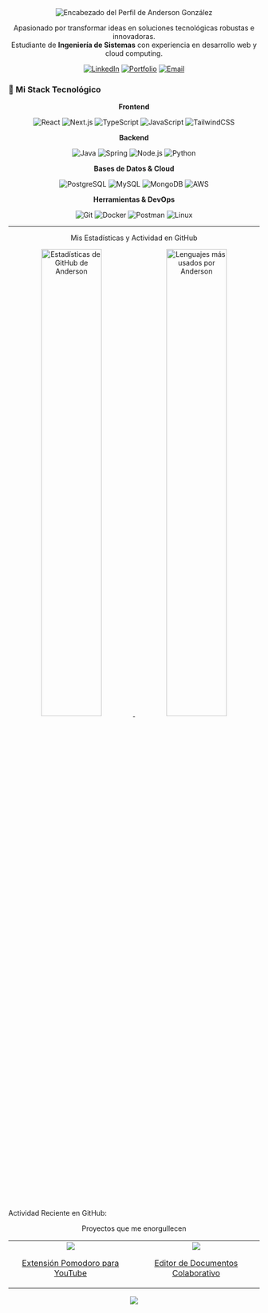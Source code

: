 <div align="center">
<img src="https://capsule-render.vercel.app/api?type=rounded&color=gradient&height=220&text=Anderson%20González&desc=Full-Stack%20Developer%20%7C%20Amante%20de%20la%20tecnología%20y%20el%20código%20abierto.&fontAlign=50&fontAlignY=40&fontSize=45&descAlignY=65&descAlign=50" alt="Encabezado del Perfil de Anderson González"/>
</div>

<div align="center">
<p>
Apasionado por transformar ideas en soluciones tecnológicas robustas e innovadoras.
<br/>
Estudiante de <b>Ingeniería de Sistemas</b> con experiencia en desarrollo web y cloud computing.
</p>
</div>

<div align="center">
<a href="https://www.linkedin.com/in/anderson-gonzaleza21/"><img src="https://img.shields.io/badge/LinkedIn-0077B5?style=for-the-badge&logo=linkedin&logoColor=white" alt="LinkedIn"></a>
<a href="#"><img src="https://img.shields.io/badge/Portfolio-0A0A0A?style=for-the-badge&logo=dev.to&logoColor=white" alt="Portfolio"></a>
<a href="mailto:afabianagcris@gmail.com"><img src="https://img.shields.io/badge/Gmail-D14836?style=for-the-badge&logo=gmail&logoColor=white" alt="Email"></a>
</div>

### 🚀 Mi Stack Tecnológico

<div align="center">
  <p><strong>Frontend</strong></p>
  <p>
    <img src="https://img.shields.io/badge/React-61DAFB?style=for-the-badge&logo=react&logoColor=black" alt="React"/>
    <img src="https://img.shields.io/badge/Next.js-000000?style=for-the-badge&logo=next.js&logoColor=white" alt="Next.js"/>
    <img src="https://img.shields.io/badge/TypeScript-3178C6?style=for-the-badge&logo=typescript&logoColor=white" alt="TypeScript"/>
    <img src="https://img.shields.io/badge/JavaScript-F7DF1E?style=for-the-badge&logo=javascript&logoColor=black" alt="JavaScript"/>
    <img src="https://img.shields.io/badge/TailwindCSS-38B2AC?style=for-the-badge&logo=tailwind-css&logoColor=white" alt="TailwindCSS"/>
  </p>
  <p><strong>Backend</strong></p>
  <p>
    <img src="https://img.shields.io/badge/Java-007396?style=for-the-badge&logo=java&logoColor=white" alt="Java"/>
    <img src="https://img.shields.io/badge/Spring-6DB33F?style=for-the-badge&logo=spring&logoColor=white" alt="Spring"/>
    <img src="https://img.shields.io/badge/Node.js-339933?style=for-the-badge&logo=node.js&logoColor=white" alt="Node.js"/>
    <img src="https://img.shields.io/badge/Python-3776AB?style=for-the-badge&logo=Python&logoColor=white" alt="Python"/>
  </p>
  <p><strong>Bases de Datos & Cloud</strong></p>
  <p>
    <img src="https://img.shields.io/badge/PostgreSQL-336791?style=for-the-badge&logo=postgresql&logoColor=white" alt="PostgreSQL"/>
    <img src="https://img.shields.io/badge/MySQL-4479A1?style=for-the-badge&logo=mysql&logoColor=white" alt="MySQL"/>
    <img src="https://img.shields.io/badge/MongoDB-47A248?style=for-the-badge&logo=mongodb&logoColor=white" alt="MongoDB"/>
    <img src="https://img.shields.io/badge/AWS-232F3E?style=for-the-badge&logo=amazon-aws&logoColor=white" alt="AWS"/>
  </p>
  <p><strong>Herramientas & DevOps</strong></p>
  <p>
    <img src="https://img.shields.io/badge/Git-F05032?style=for-the-badge&logo=git&logoColor=white" alt="Git"/>
    <img src="https://img.shields.io/badge/Docker-2496ED?style=for-the-badge&logo=docker&logoColor=white" alt="Docker"/>
    <img src="https://img.shields.io/badge/Postman-FF6C37?style=for-the-badge&logo=postman&logoColor=white" alt="Postman"/>
    <img src="https://img.shields.io/badge/Linux-FCC624?style=for-the-badge&logo=linux&logoColor=black" alt="Linux"/>
  </p>
</div>

---

<p align="center"> Mis Estadísticas y Actividad en GitHub</p>
<div align="center">
<a href="https://github.com/Albonire">
<img width="49%" src="https://github-readme-stats.vercel.app/api?username=Albonire&show_icons=true&locale=es&theme=dark&count_private=true" alt="Estadísticas de GitHub de Anderson" />
<img width="49%" src="https://github-readme-stats.vercel.app/api/top-langs?username=Albonire&layout=compact&locale=es&theme=dark&langs_count=8" alt="Lenguajes más usados por Anderson" />
</a>
</div>


Actividad Reciente en GitHub:

<!--START_SECTION:activity-->

<!-- La actividad se actualizará automáticamente aquí -->

<!--END_SECTION:activity-->

<p align="center"> Proyectos que me enorgullecen</p>
<div align="center">
<table>
<tr align="center">
<td>
<a href="https://github.com/Albonire/pomodoro-youtube">
<img src="https://github-readme-stats.vercel.app/api/pin/?username=Albonire&repo=pomodoro-youtube&theme=dark&title_color=61DAFB&icon_color=61DAFB" />
<p>Extensión Pomodoro para YouTube</p>
</a>
</td>
<td>
<a href="https://github.com/Albonire/CollaboraDocs">
<img src="https://github-readme-stats.vercel.app/api/pin/?username=Albonire&repo=CollaboraDocs&theme=dark&title_color=3178C6&icon_color=3178C6" />
<p>Editor de Documentos Colaborativo</p>
</a>
</td>
</tr>
</table>
</div>

<div align="center">
<img src="https://komarev.com/ghpvc/?username=Albonire&label=Visitantes+del+Perfil&color=blue&style=flat-square">
</div>
